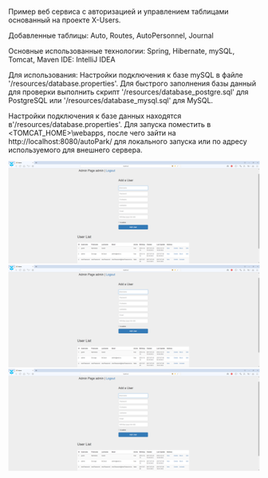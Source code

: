 Пример веб сервиса с авторизацией и управлением таблицами основанный на проекте X-Users.

Добавленные таблицы: Auto, Routes, AutoPersonnel, Journal

Основные использованные технологии: Spring, Hibernate, mySQL, Tomcat, Maven
IDE: IntelliJ IDEA

Для использования:
Настройки подключения к базе mySQL в файле '/resources/database.properties'.
Для быстрого заполнения базы данный для проверки выполнить скрипт '/resources/database_postgre.sql' для PostgreSQL или '/resources/database_mysql.sql' для MySQL.

Настройки подключения к базе данных находятся в'/resources/database.properties'. Для запуска поместить в <TOMCAT_HOME>\webapps, после чего зайти на http://localhost:8080/autoPark/ для локального запуска или по адресу используемого для внешнего сервера.

![alt text](https://raw.githubusercontent.com/0xFaulty/autoPark/dev/screenshots/ex1.png)
![alt text](https://raw.githubusercontent.com/0xFaulty/autoPark/dev/screenshots/ex1.png)
![alt text](https://raw.githubusercontent.com/0xFaulty/autoPark/dev/screenshots/ex1.png)
